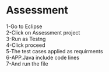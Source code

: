 # Assessment
1-Go to Eclipse <br/>
2-Click on Assessment project <br/>
3-Run as Testng<br/>
4-Click proceed <br/>
5-The test cases applied as requirments<br/>
6-APP.Java include code lines<br/>
7-And run the file
